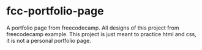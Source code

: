 # fcc-portfolio-page
A portfolio page from freecodecamp.
All designs of this project from freecodecamp example.
This project is just meant to practice html and css, it is not a personal portfolio page.
